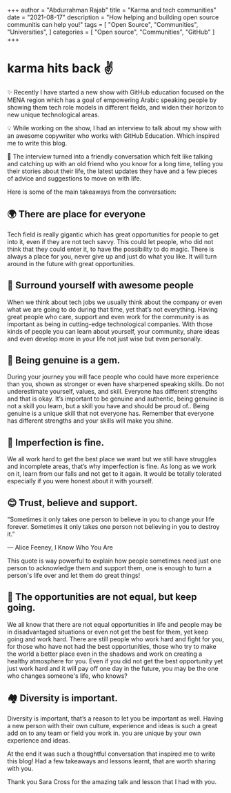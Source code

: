 +++
author = "Abdurrahman Rajab"
title = "Karma and tech communities"
date = "2021-08-17"
description = "How helping and building open source communitis can help you!"
tags = [
    "Open Source",
    "Communities",
    "Universities",
]
categories = [
    "Open source",
    "Communities",
    "GitHub"
]
+++

# karma hits back ✌️

✨ Recently I have started a new show with GitHub education focused on the MENA region which has a goal of empowering Arabic speaking people by showing them tech role models in different fields, and widen their horizon to new unique technological areas. 

💡 While working on the show, I had an interview to talk about my show with an awesome copywriter who works with GitHub Education. Which inspired me to write this blog.
 
🤩 The interview turned into a friendly conversation which felt like talking and catching up with an old friend who you know for a long time, telling you their stories about their life, the latest updates they have and a few pieces of advice and suggestions to move on with life.

Here is some of the main takeaways from the conversation:
 
## 🌍 There are place for everyone

Tech field is really gigantic which has great opportunities for people to get into it, even if they are not tech savvy. This could let people, who did not think that they could enter it, to have the possibility to do magic. There is always a place for you, never give up and just do what you like. It will turn around in the future with great opportunities. 

## 🔄 Surround yourself with awesome people

When we think about tech jobs we usually think about the company or even what we are going to do during that time, yet that’s not everything. Having great people who care, support and even work for the community is as important as being in cutting-edge technological companies. With those kinds of people you can learn about yourself, your community, share ideas and even develop more in your life not just wise but even personally.  

## 💎 Being genuine is a gem. 

During your journey you will face people who could have more experience than you, shown as stronger or even have sharpened speaking skills. Do not underestimate yourself,  values, and skill. Everyone has different strengths and that is okay.  It’s important to be genuine and authentic, being genuine is not a skill you learn, but a skill you have and should be proud of.. Being genuine is a unique skill that not everyone has. Remember that everyone has different strengths and your skills will make you shine.  

## 🥑 Imperfection is fine.

We all work hard to get the best place we want but we still have struggles and incomplete areas, that’s why imperfection is fine. As long as we work on it, learn from our falls and not get to it again. It would be totally tolerated especially if you were honest about it with yourself. 

## 😊 Trust, believe and support.

“Sometimes it only takes one person to believe in you to change your life forever. Sometimes it only takes one person not believing in you to destroy it.”

― Alice Feeney, I Know Who You Are

This quote is way powerful to explain how people sometimes need just one person to acknowledge them and support them, one is enough to turn a person's life over and let them do great things! 

## 🚀 The opportunities are not equal, but keep going.

We all know that there are not equal opportunities in life and people may be in disadvantaged situations or even not get the best for them, yet keep going and work hard. There are still people who work hard and fight for you, for those who have not had the best opportunities, those who try to make the world a better place even in the shadows and work on creating a healthy atmosphere for you. Even if you did not get the best opportunity yet just work hard and it will pay off one day in the future, you may be the one who changes someone's life, who knows? 

## 🏘️ Diversity is important.

Diversity is important, that’s a reason to let you be important as well. Having a new person with their own culture, experience and ideas is such a great add on to any team or field you work in. you are unique by your own experience and ideas. 


At the end it was such a thoughtful conversation that inspired me to write this blog! Had a few takeaways and lessons learnt, that are worth sharing with you. 

Thank you Sara Cross for the amazing talk and lesson that I had with you. 


